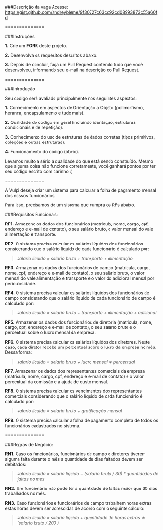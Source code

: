 ###Descrição da vaga
Acesse: https://gist.github.com/andreybleme/9f30727c63cd92cd08993873c55a60fd

==============

###Instruções

**1.** Crie um **FORK** deste projeto.

**2.** Desenvolva os requesitos descritos abaixo.

**3.** Depois de concluir, faça um Pull Request contendo tudo que você desenvolveu, informando seu e-mail na descrição do Pull Request.

==============

###Introdução

Seu código será avaliado principalmente nos seguintes aspectos:

**1.** Conhecimento em aspectos de Orientação a Objeto (polimorfismo, herança, encapsulamento e tudo mais).

**2.** Qualidade do código em geral (incluindo identação, estruturas condicionais e de repetição).

**3.** Conhecimento do uso de estruturas de dados corretas (tipos primitivos, coleções e outras estruturas).

**4.** Funcionamento do código (óbvio).

Levamos muito a sério a qualidade do que está sendo construído. Mesmo que alguma coisa não funcione corretamente, você ganhará pontos por ter seu código escrito com carinho :)

==============

A Vulpi deseja criar um sistema para calcular a folha de pagamento mensal dos nossos funcionários.

Para isso, precisamos de um sistema que cumpra os RFs abaixo.

###Requisitos Funcionais:

**RF1.** Armazene os dados dos funcionários (matricula, nome, cargo, cpf, endereço e e-mail de contato), o seu salário bruto, o valor mensal do vale alimentação e transporte.

**RF2.** O sistema precisa calcular os salários líquidos dos funcionários considerando que o salário líquido de cada funcionário é calculado por:
> *salario liquido = salario bruto + transporte + alimentação*

**RF3.** Armazenar os dados dos funcionários de campo (matricula, cargo, nome, cpf, endereço e e-mail de contato), o seu salário bruto, o valor mensal do vale alimentação e transporte e o valor do adicional mensal por periculosidade.

**RF4.** O sistema precisa calcular os salários líquidos dos funcionários de campo considerando que o salário líquido de cada funcionário de campo é calculado por:
> *salario liquido = salario bruto + transporte + alimentação + adicional*

**RF5.** Armazenar os dados dos funcionários de diretoria (matricula, nome, cargo, cpf, endereço e e-mail de contato), o seu salário bruto e o percentual sobre o lucro mensal da empresa.

**RF6.** O sistema precisa calcular os salários líquidos dos diretores. Neste caso, cada diretor recebe um percentual sobre o lucro da empresa no mês. Dessa forma:
> *salario liquido = salario bruto + lucro mensal ∗ percentual*

**RF7.** Armazenar os dados dos representantes comerciais da empresa (matricula, nome, cargo, cpf, endereço e e-mail de contato) e o valor percentual da comissão e a ajuda de custo mensal.

**RF8.** O sistema precisa calcular os vencimentos dos representantes comerciais considerando que o salário líquido de cada funcionário é calculado por:
> *salario liquido = salario bruto + gratificação mensal*

**RF9.** O sistema precisa calcular a folha de pagamento completa de todos os funcionários cadastrados no sistema.

==============

###Regras de Negócio:

**RN1.** Caso os funcionários, funcionários de campo e diretores tiverem alguma falta durante o mês a quantidade de dias faltados devem ser debitados:

> *salario liquido = salario liquido − (salario bruto / 30) * quantidades de faltas no mes*

**RN2.** Um funcionário não pode ter a quantidade de faltas maior que 30 dias trabalhados no mês.

**RN3.** Caso funcionários e funcionários de campo trabalhem horas extras estas horas devem ser acrescidas de acordo com o seguinte cálculo:

> *salario liquido = salario liquido + quantidade de horas extras ∗ (salario bruto / 200 )*
